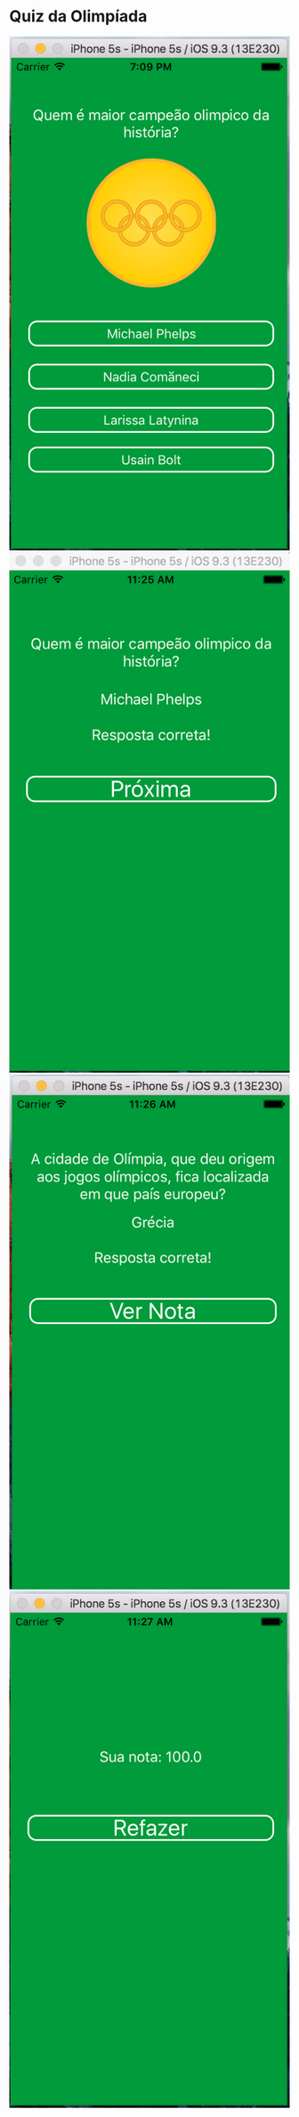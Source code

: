 # Quiz da Olimpíada
![alt tag](https://raw.githubusercontent.com/nubioknupp/QuizOlimpiada/master/Screenshots/Tela19.09.28.png "Screenshot da tela do Aplicativo")![alt tag](https://raw.githubusercontent.com/nubioknupp/QuizOlimpiada/master/Screenshots/Tela2.png "Screenshot da tela do Aplicativo")
![alt tag](https://raw.githubusercontent.com/nubioknupp/QuizOlimpiada/master/Screenshots/Tela3.png "Screenshot da tela do Aplicativo")![alt tag](https://raw.githubusercontent.com/nubioknupp/QuizOlimpiada/master/Screenshots/Tela4.png "Screenshot da tela do Aplicativo")
